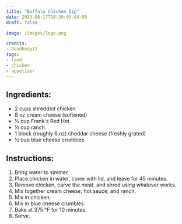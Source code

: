 ```yaml
---
title: "Buffalo Chicken Dip"
date: 2023-06-17T16:39:03-04:00
draft: false

image: /images/logo.png

credits:
- Deadbody13
tags:
- food
- chicken
- appetizer
---
```


## Ingredients:
- 2 cups shredded chicken
- 8 oz cream cheese (softened)
- &frac12; cup Frank's Red Hot
- &frac12; cup ranch
- 1 block (roughly 6 oz) cheddar cheese (freshly grated)
- &frac12; cup blue cheese crumbles

## Instructions:
1. Bring water to simmer.
1. Place chicken in water, cover with lid, and leave for 45 minutes. 
1. Remove chicken, carve the meat, and shred using whatever works.
1. Mix together cream cheese, hot sauce, and ranch.
1. Mix in chicken.
1. Mix in blue cheese crumbles.
1. Bake at 375 °F for 10 minutes.
1. Serve.
